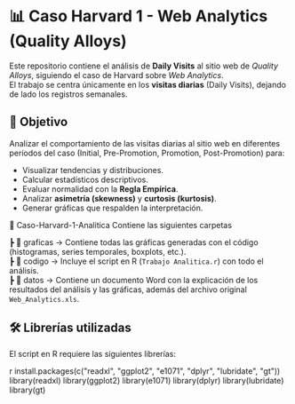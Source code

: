 # 📊 Caso Harvard 1 - Web Analytics (Quality Alloys)

Este repositorio contiene el análisis de **Daily Visits** al sitio web de *Quality Alloys*, siguiendo el caso de Harvard sobre *Web Analytics*.  
El trabajo se centra únicamente en los **visitas diarias** (Daily Visits), dejando de lado los registros semanales.

## 🎯 Objetivo

Analizar el comportamiento de las visitas diarias al sitio web en diferentes períodos del caso (Initial, Pre-Promotion, Promotion, Post-Promotion) para:

- Visualizar tendencias y distribuciones.
- Calcular estadísticos descriptivos.
- Evaluar normalidad con la **Regla Empírica**.
- Analizar **asimetría (skewness)** y **curtosis (kurtosis)**.
- Generar gráficas que respalden la interpretación.

📂 Caso-Harvard-1-Analitica Contiene las siguientes carpetas

 ┣ 📁 graficas → Contiene todas las gráficas generadas con el código (histogramas, series temporales, boxplots, etc.).  
 ┣ 📁 codigo   → Incluye el script en R (`Trabajo Analitica.r`) con todo el análisis.  
 ┣ 📁 datos    → Contiene un documento Word con la explicación de los resultados del análisis y las gráficas, además del archivo original `Web_Analytics.xls`.  


## 🛠️ Librerías utilizadas

El script en R requiere las siguientes librerías:

r
install.packages(c("readxl", "ggplot2", "e1071", "dplyr", "lubridate", "gt"))
library(readxl)
library(ggplot2)
library(e1071)
library(dplyr)
library(lubridate)
library(gt)

